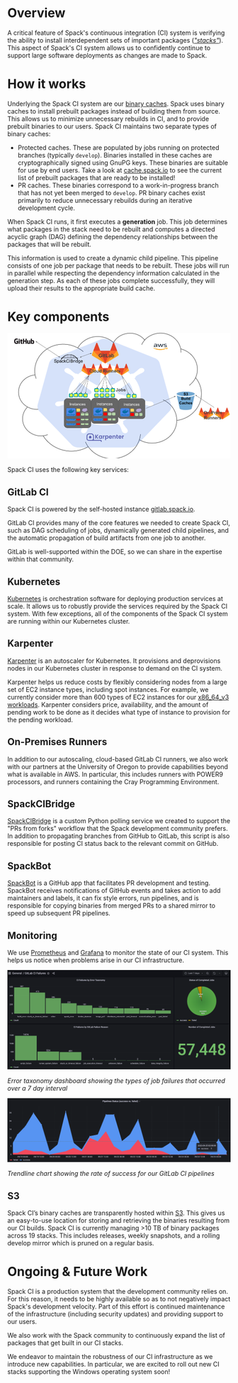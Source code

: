 # Overview

A critical feature of Spack's continuous integration (CI) system is
verifying the ability to install interdependent sets of important
packages
([*"stacks"*](https://spack-tutorial.readthedocs.io/en/latest/tutorial_stacks.html)).
This aspect of Spack's CI system allows us to confidently continue to
support large software deployments as changes are made to Spack.

# How it works
Underlying the Spack CI system are our
[binary caches](https://spack-tutorial.readthedocs.io/en/latest/tutorial_binary_cache.html).
Spack uses binary caches to install prebuilt packages instead of building
them from source. This allows us to minimize unnecessary rebuilds in CI,
and to provide prebuilt binaries to our users. Spack CI maintains two
separate types of binary caches:

* Protected caches. These are populated by jobs running on protected branches (typically `develop`). Binaries installed in these caches are cryptographically signed using GnuPG keys. These binaries are suitable for use by end users. Take a look at [cache.spack.io](https://cache.spack.io/) to see the current list of prebuilt packages that are ready to be installed!
* PR caches. These binaries correspond to a work-in-progress branch that has not yet been merged to `develop`. PR binary caches exist primarily to reduce unnecessary rebuilds during an iterative development cycle.

When Spack CI runs, it first executes a **generation** job. This job
determines what packages in the stack need to be rebuilt and computes
a directed acyclic graph (DAG) defining the dependency relationships
between the packages that will be rebuilt.

This information is used to create a dynamic child pipeline.
This pipeline consists of one job per package that needs to be rebuilt.
These jobs will run in parallel while respecting the dependency
information calculated in the generation step. As each of these jobs
complete successfully, they will upload their results to the appropriate
 build cache.

# Key components

![image](/assets/images/ci_overview/architecture_diagram.png)

Spack CI uses the following key services:

## GitLab CI
Spack CI is powered by the self-hosted instance
[gitlab.spack.io](https://gitlab.spack.io/spack/spack/-/pipelines).

GitLab CI provides many of the core features we needed to create
Spack CI, such as DAG scheduling of jobs, dynamically generated child
pipelines, and the automatic propagation of build artifacts from one job
to another.

GitLab is well-supported within the DOE, so we can share in the expertise
within that community.

## Kubernetes
[Kubernetes](https://kubernetes.io/docs/concepts/overview/)
is orchestration software for deploying production services at scale.
It allows us to robustly provide the services required by the Spack CI
system. With few exceptions, all of the components of the Spack CI system
are running within our Kubernetes cluster.

## Karpenter
[Karpenter](https://karpenter.sh/) is an autoscaler for Kubernetes.
It provisions and deprovisions nodes in our Kubernetes cluster in
response to demand on the CI system.

Karpenter helps us reduce costs by flexibly considering nodes from a
large set of EC2 instance types, including spot instances. For example,
we currently consider more than 600 types of EC2 instances for our
[x86_64_v3 workloads](https://github.com/spack/spack-infrastructure/blob/main/k8s/production/karpenter/provisioners/runners/x86_64/v3/provisioners.yaml).
Karpenter considers price, availability, and the amount of pending work
to be done as it decides what type of instance to provision for the
pending workload.

## On-Premises Runners
In addition to our autoscaling, cloud-based GitLab CI runners, we also
work with our partners at the University of Oregon to provide
capabilities beyond what is available in AWS. In particular, this
includes runners with POWER9 processors, and runners containing the Cray
 Programming Environment.

## SpackCIBridge
[SpackCIBridge](https://github.com/spack/spack-infrastructure/blob/main/images/gh-gl-sync/SpackCIBridge.py)
is a custom Python polling service we created to support the
"PRs from forks" workflow that the Spack development community prefers.
In addition to propagating branches from GitHub to GitLab, this script
is also responsible for posting CI status back to the relevant commit
on GitHub.

## SpackBot
[SpackBot](https://github.com/spack/spackbot) is a GitHub app that
facilitates PR development and testing.  SpackBot receives notifications
of GitHub events and takes action to add maintainers and labels, it can
fix style errors, run pipelines, and is responsible for copying binaries
from merged PRs to a shared mirror to speed up subsequent PR pipelines.

## Monitoring
We use [Prometheus](https://prometheus.io/) and
[Grafana](https://grafana.com/) to monitor the state of our CI system.
This helps us notice when problems arise in our CI infrastructure.

![image](/assets/images/ci_overview/error_taxonomy.png)

*Error taxonomy dashboard showing the types of job failures that occurred
over a 7 day interval*

![image](/assets/images/ci_overview/pipeline_status.png)

*Trendline chart showing the rate of success for our GitLab CI pipelines*

## S3
Spack CI’s binary caches are transparently hosted within
[S3](https://aws.amazon.com/s3/). This gives us an easy-to-use location
for storing and retrieving the binaries resulting from our CI builds.
Spack CI is currently managing >10 TB of binary packages across 19 stacks.
This includes releases, weekly snapshots, and a rolling develop mirror
which is pruned on a regular basis.

# Ongoing & Future Work

Spack CI is a production system that the development community relies on.
For this reason, it needs to be highly available so as to not negatively
impact Spack's development velocity. Part of this effort is continued
maintenance of the infrastructure (including security updates) and
providing support to our users.

We also work with the Spack community to continuously expand the list of
packages that get built in our CI stacks.

We endeavor to maintain the robustness of our CI infrastructure as we
introduce new capabilities. In particular, we are excited to roll out new
CI stacks supporting the Windows operating system soon!
